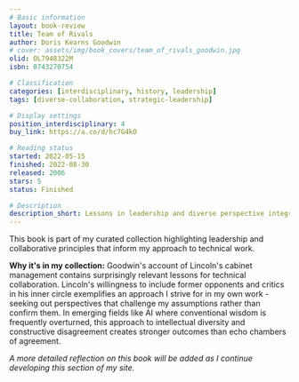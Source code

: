 ```yaml
---
# Basic information
layout: book-review
title: Team of Rivals
author: Doris Kearns Goodwin
# cover: assets/img/book_covers/team_of_rivals_goodwin.jpg
olid: OL7948322M
isbn: 0743270754

# Classification
categories: [interdisciplinary, history, leadership]
tags: [diverse-collaboration, strategic-leadership]

# Display settings
position_interdisciplinary: 4
buy_link: https://a.co/d/hc7G4kO

# Reading status
started: 2022-05-15
finished: 2022-08-30
released: 2006
stars: 5
status: Finished

# Description
description_short: Lessons in leadership and diverse perspective integration that apply directly to collaborative technical work.
---
```


This book is part of my curated collection highlighting leadership and collaborative principles that inform my approach to technical work.

**Why it's in my collection:** Goodwin's account of Lincoln's cabinet management contains surprisingly relevant lessons for technical collaboration. Lincoln's willingness to include former opponents and critics in his inner circle exemplifies an approach I strive for in my own work - seeking out perspectives that challenge my assumptions rather than confirm them. In emerging fields like AI where conventional wisdom is frequently overturned, this approach to intellectual diversity and constructive disagreement creates stronger outcomes than echo chambers of agreement.

*A more detailed reflection on this book will be added as I continue developing this section of my site.*
